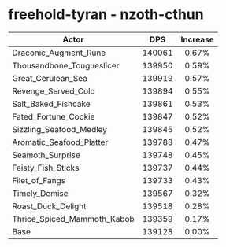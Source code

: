 # freehold-tyran - nzoth-cthun
| Actor | DPS | Increase |
|---|:---:|:---:|
|Draconic_Augment_Rune|140061|0.67%|
|Thousandbone_Tongueslicer|139950|0.59%|
|Great_Cerulean_Sea|139919|0.57%|
|Revenge_Served_Cold|139894|0.55%|
|Salt_Baked_Fishcake|139861|0.53%|
|Fated_Fortune_Cookie|139847|0.52%|
|Sizzling_Seafood_Medley|139845|0.52%|
|Aromatic_Seafood_Platter|139788|0.47%|
|Seamoth_Surprise|139748|0.45%|
|Feisty_Fish_Sticks|139737|0.44%|
|Filet_of_Fangs|139733|0.43%|
|Timely_Demise|139567|0.32%|
|Roast_Duck_Delight|139518|0.28%|
|Thrice_Spiced_Mammoth_Kabob|139359|0.17%|
|Base|139128|0.00%|
